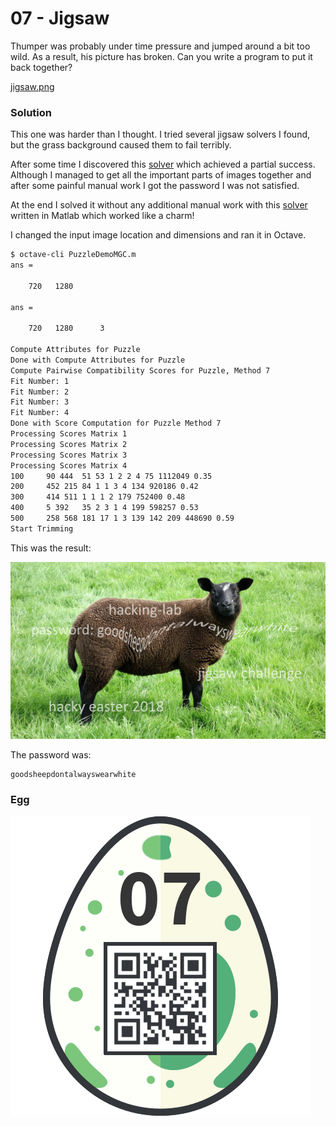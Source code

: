 # 07 - Jigsaw

Thumper was probably under time pressure and jumped around a bit too wild. As a result, his picture has broken. Can you write a program to put it back together?

[jigsaw.png](files/jigsaw.png "jigsaw.png")

### Solution

This one was harder than I thought. I tried several jigsaw solvers I found, but the grass background caused them to fail terribly.

After some time I discovered this [solver](https://github.com/biswajitsc/jigsaw-solver) which achieved a partial success. Although I managed to get all the important parts of images together and after some painful manual work I got the password I was not satisfied. 

At the end I solved it without any additional manual work with this [solver](http://chenlab.ece.cornell.edu/people/Andy/research/puzzlePage.html) written in Matlab which worked like a charm!

I changed the input image location and dimensions and ran it in Octave.

```bash
$ octave-cli PuzzleDemoMGC.m
ans =

    720   1280

ans =

    720   1280      3

Compute Attributes for Puzzle
Done with Compute Attributes for Puzzle
Compute Pairwise Compatibility Scores for Puzzle, Method 7
Fit Number: 1
Fit Number: 2
Fit Number: 3
Fit Number: 4
Done with Score Computation for Puzzle Method 7
Processing Scores Matrix 1
Processing Scores Matrix 2
Processing Scores Matrix 3
Processing Scores Matrix 4
100     90 444  51 53 1 2 2 4 75 1112049 0.35
200     452 215 84 1 1 3 4 134 920186 0.42
300     414 511 1 1 1 2 179 752400 0.48
400     5 392   35 2 3 1 4 199 598257 0.53
500     258 568 181 17 1 3 139 142 209 448690 0.59
Start Trimming
```

This was the result:

![solved.jpg](files/solved.jpg "solved.jpg")

The password was:

```
goodsheepdontalwayswearwhite
```

### Egg

![egg.png](files/egg.png "egg.png")